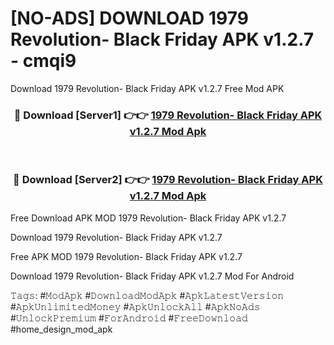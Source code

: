 # [NO-ADS] DOWNLOAD 1979 Revolution- Black Friday APK v1.2.7 - cmqi9
Download 1979 Revolution- Black Friday APK v1.2.7 Free Mod APK

<div align="center">
<h3>🔴 Download [Server1] 👉👉 <a href="https://apk-comot.site?title=1979_Revolution-_Black_Friday_APK_v1.2.7">1979 Revolution- Black Friday APK v1.2.7 Mod Apk</a></h3><br>

<h3>🔴 Download [Server2] 👉👉 <a href="https://apk-comot.site?title=1979_Revolution-_Black_Friday_APK_v1.2.7">1979 Revolution- Black Friday APK v1.2.7 Mod Apk</a></h3>
</div>


Free Download APK MOD 1979 Revolution- Black Friday APK v1.2.7

Download 1979 Revolution- Black Friday APK v1.2.7 

Free APK MOD 1979 Revolution- Black Friday APK v1.2.7 

Download 1979 Revolution- Black Friday APK v1.2.7 Mod For Android

𝚃𝚊𝚐𝚜: #𝙼𝚘𝚍𝙰𝚙𝚔 #𝙳𝚘𝚠𝚗𝚕𝚘𝚊𝚍𝙼𝚘𝚍𝙰𝚙𝚔 #𝙰𝚙𝚔𝙻𝚊𝚝𝚎𝚜𝚝𝚅𝚎𝚛𝚜𝚒𝚘𝚗 #𝙰𝚙𝚔𝚄𝚗𝚕𝚒𝚖𝚒𝚝𝚎𝚍𝙼𝚘𝚗𝚎𝚢 #𝙰𝚙𝚔𝚄𝚗𝚕𝚘𝚌𝚔𝙰𝚕𝚕 #𝙰𝚙𝚔𝙽𝚘𝙰𝚍𝚜 #𝚄𝚗𝚕𝚘𝚌𝚔𝙿𝚛𝚎𝚖𝚒𝚞𝚖 #𝙵𝚘𝚛𝙰𝚗𝚍𝚛𝚘𝚒𝚍 #𝙵𝚛𝚎𝚎𝙳𝚘𝚠𝚗𝚕𝚘𝚊𝚍 #home_design_mod_apk